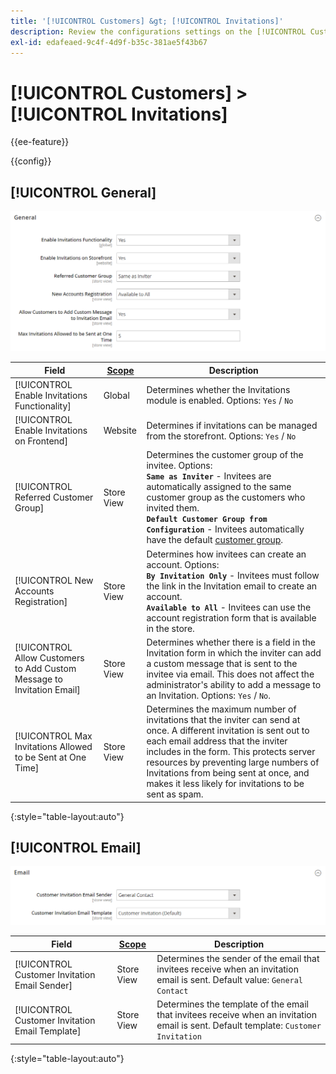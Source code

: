 ```yaml
---
title: '[!UICONTROL Customers] &gt; [!UICONTROL Invitations]'
description: Review the configurations settings on the [!UICONTROL Customers] &gt; [!UICONTROL Invitations] page of the Commerce Admin.
exl-id: edafeaed-9c4f-4d9f-b35c-381ae5f43b67
---
```

# [!UICONTROL Customers] > [!UICONTROL Invitations]

{{ee-feature}}

{{config}}

## [!UICONTROL General]

![General](./assets/invitations-general.png)<!-- zoom -->

<!-- [General](https://docs.magento.com/user-guide/marketing/invitations-configure.html) -->

|Field|[Scope](../../getting-started/websites-stores-views.md#scope-settings)|Description|
|--- |--- |--- |
|[!UICONTROL Enable Invitations Functionality]|Global|Determines whether the Invitations module is enabled. Options: `Yes` / `No`|
|[!UICONTROL Enable Invitations on Frontend]|Website|Determines if invitations can be managed from the storefront. Options: `Yes` / `No`|
|[!UICONTROL Referred Customer Group]|Store View|Determines the customer group of the invitee. Options: <br/>**`Same as Inviter`** - Invitees are automatically assigned to the same customer group as the customers who invited them. <br/>**`Default Customer Group from Configuration`** - Invitees automatically have the default [customer group](https://docs.magento.com/user-guide/customers/customer-groups.html).|
|[!UICONTROL New Accounts Registration]|Store View|Determines how invitees can create an account. Options: <br/>**`By Invitation Only`** -  Invitees must follow the link in the Invitation email to create an account. <br/>**`Available to All`** - Invitees can use the account registration form that is available in the store.|
|[!UICONTROL Allow Customers to Add Custom Message to Invitation Email]|Store View|Determines whether there is a field in the Invitation form in which the inviter can add a custom message that is sent to the invitee via email. This does not affect the administrator's ability to add a message to an Invitation. Options: `Yes` / `No`.|
|[!UICONTROL Max Invitations Allowed to be Sent at One Time]|Store View|Determines the maximum number of invitations that the inviter can send at once. A different invitation is sent out to each email address that the inviter includes in the form. This protects server resources by preventing large numbers of Invitations from being sent at once, and makes it less likely for invitations to be sent as spam.|

{:style="table-layout:auto"}

## [!UICONTROL Email]

![Email](./assets/invitations-email.png)<!-- zoom -->

<!-- [Email](https://docs.magento.com/user-guide/marketing/invitations-configure.html) -->

|Field|[Scope](../../getting-started/websites-stores-views.md#scope-settings)|Description|
|--- |--- |--- |
|[!UICONTROL Customer Invitation Email Sender]|Store View|Determines the sender of the email that invitees receive when an invitation email is sent. Default value: `General Contact`|
|[!UICONTROL Customer Invitation Email Template]|Store View|Determines the template of the email that invitees receive when an invitation email is sent. Default template: `Customer Invitation`|

{:style="table-layout:auto"}
